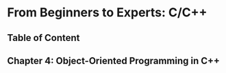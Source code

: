 # From Beginners to Experts: C/C++
## Table of Content
## Chapter 4: Object-Oriented Programming in C++
